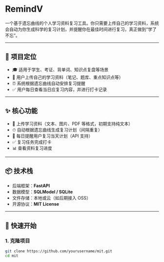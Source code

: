 # RemindV

一个基于遗忘曲线的个人学习资料复习工具。你只需要上传自己的学习资料，系统会自动为你生成科学的复习计划，并提醒你在最佳时间进行复习，真正做到“学了不忘”。

---

## 🎯 项目定位

- 🎓 适用于学生、考证、背单词、知识点复盘等场景
- 📄 用户上传自己的学习资料（笔记、题库、重点知识点等）
- ⏰ 系统根据遗忘曲线自动安排复习提醒
- ✅ 用户每日查看当日应复习内容，并进行打卡记录

---

## ✨ 核心功能

- 📝 上传学习资料（文本、图片、PDF 等格式，初期支持纯文本）
- ⏱ 自动根据遗忘曲线生成复习计划（间隔重复）
- 📅 每日提醒用户复习当天计划（API 支持）
- ✅ 复习任务完成打卡
- 📊 查看资料复习进度

---

## 📦 技术栈

- 后端框架：**FastAPI**
- 数据模型：**SQLModel / SQLite**
- 文件存储：本地或云（如后期接入 OSS）
- 开源协议：**MIT License**

---

## 🚀 快速开始

### 1. 克隆项目

```bash
git clone https://github.com/yourusername/mit.git
cd mit
